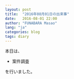 ```yaml
---
layout: post
title:  "2016年08月01日の出来事"
date:   2016-08-01 22:00
author: "FUNABARA Masao"
lang: "ja"
categories: blog
tags: diary
---
```


本日は、

* 案件調査

を行いました。
